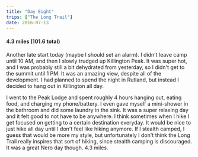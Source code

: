 ```yaml
---
title: "Day Eight"
trips: ["The Long Trail"]
date: 2016-07-13
---
```



#### **4.3 miles (101.6 total)**

Another late start today (maybe I should set an alarm). I didn't leave camp until 10 AM, and then I slowly trudged up Killington Peak. It was super hot, and I was probably still a bit dehydrated from yesterday, so I didn't get to the summit until 1 PM. It was an amazing view, despite all of the development. I had planned to spend the night in Rutland, but instead I decided to hang out in Killington all day.

I went to the Peak Lodge and spent roughly 4 hours hanging out, eating food, and charging my phone/battery. I even gave myself a mini-shower in the bathroom and did some laundry in the sink. It was a super relaxing day and it felt good to not have to be anywhere. I think sometimes when I hike I get focused on getting to a certain destination everyday. It would be nice to just hike all day until I don't feel like hiking anymore. If I stealth camped, I guess that would be more my style, but unfortunately I don't think the Long Trail really inspires that sort of hiking, since stealth camping is discouraged. It was a great Nero day though. 4.3 miles.
